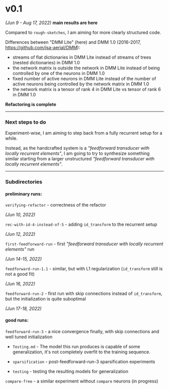 # v0.1

_(Jun 9 - Aug 17, 2022)_ **main results are here**

Compared to `rough-sketches`, I am aiming for more clearly structured code.

Differences between "DMM Lite" (here) and DMM 1.0 (2016-2017, https://github.com/jsa-aerial/DMM):

 * streams of flat dictionaries in DMM Lite instead of streams of trees (nested dictionaries) in DMM 1.0
 * the network matrix is outside the network in DMM Lite instead of being controlled by one of the neurons in DMM 1.0
 * fixed number of active neurons in DMM Lite instead of the number of active neurons being controlled by the network matrix in DMM 1.0
 * the network matrix is a tensor of rank 4 in DMM Lite vs tensor of rank 6 in DMM 1.0

**Refactoring is complete**

---

### Next steps to do

Experiment-wise, I am aiming to step back from a fully recurrent setup for a while.

Instead, as the handcrafted system is a _"feedforward transducer with locally recurrent elements"_,
I am going to try to synthesize something similar starting from a larger unstructured
_"feedforward transducer with locally recurrent elements"_.

---

### Subdirectories

#### preliminary runs:

`verifying-refactor` - correctness of the refactor

_(Jun 10, 2022)_

`rec-with-id-4-instead-of-5` - adding `id_transform` to the recurrent setup

_(Jun 12, 2022)_

`first-feedforward-run` - first _"feedforward transducer with locally recurrent elements"_ run

_(Jun 14-15, 2022)_

`feedforward-run-1.1` - similar, but with L1 regularization (`id_transform` still is not a good fit)

_(Jun 16, 2022)_

`feedforward-run-2` - first run with skip connections instead of `id_transform`, but the initialization is quite suboptimal

_(Jun 17-18, 2022)_

#### good runs:

`feedforward-run-3` - a nice convergence finally, with skip connections and well tuned initialization

   * `Testing.md` - The model this run produces is capable of some generalization, it's not completely overfit to the training sequence.

   * `sparsification` - post-feedforward-run-3 sparsification experiments

   * `testing` - testing the resulting models for generalization
   
 `compare-free` - a similar experiment without `compare` neurons (in progress)
